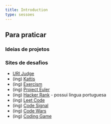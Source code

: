 ```yaml
---
title: Introduction
type: sessoes
---
```


## Para praticar

### Ideias de projetos

### Sites de desafios

- [URI Judge](https://www.urionlinejudge.com.br/judge/pt/login)
- (ing) [Kattis](https://open.kattis.com/)
- (ing) [Exercism](https://exercism.io)
- (ing) [Project Euler](https://projecteuler.net)
- (ing) [Hacker Rank](https://www.hackerrank.com) - possui lingua portuguesa
- (ing) [Leet Code](https://leetcode.com/)
- (ing) [Code Signal](https://codesignal.com/developers/)
- (ing) [Code Wars](https://www.codewars.com/)
- (ing) [Coding Game](https://www.codingame.com/)
